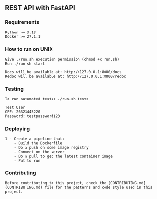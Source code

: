 ## REST API with FastAPI

### Requirements
```
Python >= 3.13
Docker >= 27.1.1
```

### How to run on UNIX
```
Give ./run.sh execution permission (chmod +x run.sh)
Run ./run.sh start

Docs will be available at: http://127.0.0.1:8000/docs
Redoc will be available at: http://127.0.0.1:8000/redoc 
```

### Testing
```
To run automated tests: ./run.sh tests

Test User:
CPF: 26323445220
Password: testpassword123
```

### Deploying
```
1 - Create a pipeline that:
    - Build the Dockerfile
    - Do a push on some image registry
    - Connect on the server
    - Do a pull to get the latest container image
    - Put to run
```

### Contributing
```
Before contributing to this project, check the [CONTRIBUTING.md](CONTRIBUTING.md) file for the patterns and code style used in this project.
```